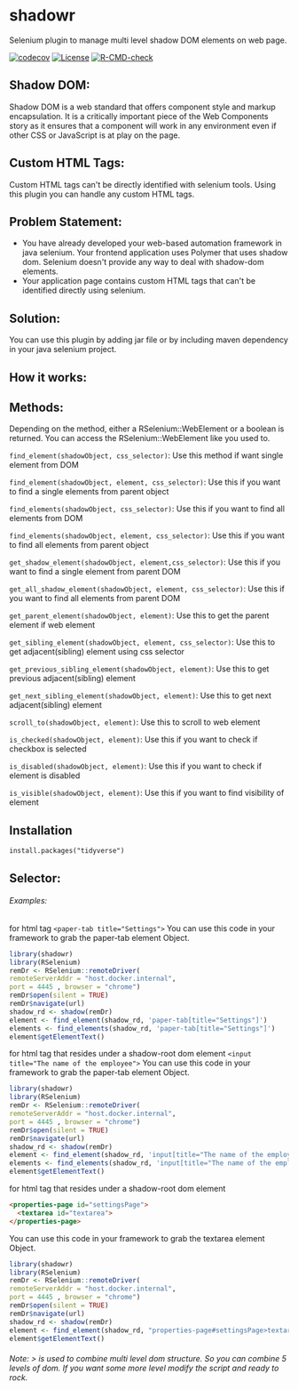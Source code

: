 # shadowr
Selenium plugin to manage multi level shadow DOM elements on web page.

[![codecov](https://app.codecov.io/gh/ricilandolt/shadowr/branch/master/graph/badge.svg?token=lLHxbUQ7cG)](https://codecov.io/gh/ricilandolt/shadowr)
[![License](https://img.shields.io/badge/License-Apache%202.0-blue.svg)](https://opensource.org/licenses/Apache-2.0)
[![R-CMD-check](https://github.com/ricilandolt/shadowr/workflows/R-CMD-check/badge.svg)](https://github.com/ricilandolt/shadowr/actions)


## Shadow DOM:
Shadow DOM is a web standard that offers component style and markup encapsulation. It is a critically important piece of the Web Components story as it ensures that a component will work in any environment even if other CSS or JavaScript is at play on the page.

## Custom HTML Tags:
Custom HTML tags can't be directly identified with selenium tools. Using this plugin you can handle any custom HTML tags.

## Problem Statement:
- You have already developed your web-based automation framework in java selenium. Your frontend application uses Polymer that uses shadow dom. Selenium doesn't provide any way to deal with shadow-dom elements.
- Your application page contains custom HTML tags that can't be identified directly using selenium.

## Solution:
You can use this plugin by adding jar file or by including maven dependency in your java selenium project.

## How it works:



## Methods:

Depending on the method, either a RSelenium::WebElement or a boolean is returned.
You can access the RSelenium::WebElement like you used to.

`find_element(shadowObject, css_selector)`:
Use this method if want single element from DOM

`find_element(shadowObject, element, css_selector)`:
Use this if you want to find a single elements from parent object

`find_elements(shadowObject, css_selector)`:
Use this if you want to find all elements from DOM

`find_elements(shadowObject, element, css_selector)`:
Use this if you want to find all elements from parent object

`get_shadow_element(shadowObject, element,css_selector)`:
Use this if you want to find a single element from parent DOM

`get_all_shadow_element(shadowObject, element, css_selector)`:
Use this if you want to find all elements from parent DOM

`get_parent_element(shadowObject, element)`:
Use this to get the parent element if web element

`get_sibling_element(shadowObject, element, css_selector)`:
Use this to get adjacent(sibling) element using css selector

`get_previous_sibling_element(shadowObject, element)`:
Use this to get previous adjacent(sibling) element

`get_next_sibling_element(shadowObject, element)`:
Use this to get next adjacent(sibling) element

`scroll_to(shadowObject, element)`:
Use this to scroll to web element

`is_checked(shadowObject, element)`:
Use this if you want to check if checkbox is selected

`is_disabled(shadowObject, element)`:
Use this if you want to check if element is disabled

`is_visible(shadowObject, element)`:
Use this if you want to find visibility of element
  
 
## Installation
  ```
  install.packages("tidyverse")
```

## Selector:
  ###### Examples: 
  for html tag ``` <paper-tab title="Settings"> ```
  You can use this code in your framework to grab the paper-tab element Object.
  ```r
library(shadowr)
library(RSelenium)
remDr <- RSelenium::remoteDriver(
  remoteServerAddr = "host.docker.internal",
  port = 4445 , browser = "chrome")
remDr$open(silent = TRUE)
remDr$navigate(url)
shadow_rd <- shadow(remDr)
element <- find_element(shadow_rd, 'paper-tab[title="Settings"]')
elements <- find_elements(shadow_rd, 'paper-tab[title="Settings"]')
element$getElementText()

  ```
  for html tag that resides under a shadow-root dom element ``` <input title="The name of the employee"> ```
  You can use this code in your framework to grab the paper-tab element Object.
  ```r
library(shadowr)
library(RSelenium)
remDr <- RSelenium::remoteDriver(
  remoteServerAddr = "host.docker.internal",
  port = 4445 , browser = "chrome")
remDr$open(silent = TRUE)
remDr$navigate(url)
shadow_rd <- shadow(remDr)
element <- find_element(shadow_rd, 'input[title="The name of the employee"]')
elements <- find_elements(shadow_rd, 'input[title="The name of the employee"]')
element$getElementText()

  ```
  for html tag that resides under a shadow-root dom element 
  ```html 
<properties-page id="settingsPage"> 
    <textarea id="textarea">
</properties-page>
  ```
  You can use this code in your framework to grab the textarea element Object.
  ```r
library(shadowr)
library(RSelenium)
remDr <- RSelenium::remoteDriver(
  remoteServerAddr = "host.docker.internal",
  port = 4445 , browser = "chrome")
remDr$open(silent = TRUE)
remDr$navigate(url)
shadow_rd <- shadow(remDr)
element <- find_element(shadow_rd, "properties-page#settingsPage>textarea#textarea")
element$getElementText()
  ```
  
  ###### Note: > is used to combine multi level dom structure. So you can combine 5 levels of dom. If you want some more level modify the script and ready to rock.
  

